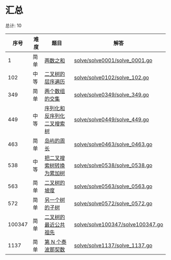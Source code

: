 # 汇总

<!--- table -->

总计: 10

| 序号   | 难度 | 题目                                                                                                   | 解答                                                                 |
| ------ | ---- | ------------------------------------------------------------------------------------------------------ | -------------------------------------------------------------------- |
| 1      | 简单 | [两数之和](https://leetcode-cn.com/problems/two-sum)                                                   | [solve/solve0001/solve_0001.go](solve/solve0001/solve_0001.go)       |
| 102    | 中等 | [二叉树的层序遍历](https://leetcode-cn.com/problems/binary-tree-level-order-traversal/)                | [solve/solve0102/solve_102.go](solve/solve0102/solve_102.go)         |
| 349    | 简单 | [两个数组的交集](https://leetcode-cn.com/problems/intersection-of-two-arrays/)                         | [solve/solve0349/solve_349.go](solve/solve0349/solve_349.go)         |
| 449    | 中等 | [序列化和反序列化二叉搜索树](https://leetcode-cn.com/problems/serialize-and-deserialize-bst/)          | [solve/solve0449/solve_449.go](solve/solve0449/solve_449.go)         |
| 463    | 简单 | [岛屿的周长](https://leetcode-cn.com/problems/island-perimeter)                                        | [solve/solve0463/solve_0463.go](solve/solve0463/solve_0463.go)       |
| 538    | 中等 | [把二叉搜索树转换为累加树](https://leetcode-cn.com/problems/convert-bst-to-greater-tree)               | [solve/solve0538/solve_0538.go](solve/solve0538/solve_0538.go)       |
| 563    | 简单 | [二叉树的坡度](https://leetcode-cn.com/problems/binary-tree-tilt)                                      | [solve/solve0563/solve_0563.go](solve/solve0563/solve_0563.go)       |
| 572    | 简单 | [另一个树的子树](https://leetcode-cn.com/problems/subtree-of-another-tree)                             | [solve/solve0572/solve_0572.go](solve/solve0572/solve_0572.go)       |
| 100347 | 简单 | [二叉树的最近公共祖先](https://leetcode-cn.com/problems/er-cha-shu-de-zui-jin-gong-gong-zu-xian-lcof/) | [solve/solve100347/solve100347.go](solve/solve100347/solve100347.go) |
| 1137   | 简单 | [第 N 个泰波那契数](https://leetcode-cn.com/problems/n-th-tribonacci-number)                           | [solve/solve1137/solve_1137.go](solve/solve1137/solve_1137.go)       |
